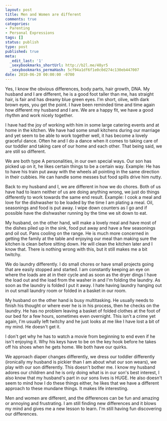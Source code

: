 ```yaml
---
layout: post
title: Men and Women are different
comments: true
categories:
- Parenting
- Personal Expressions
tags: []
status: publish
type: post
published: true
meta:
  _edit_last: '1'
  _sexybookmarks_shortUrl: http://b2l.me/48yr5
  _sexybookmarks_permaHash: 5cf94a1df6f1e0c0d274c130eb447007
date: 2010-06-20 00:00:00 -0700
---
```

Yes, I know the obvious differences, body parts, hair growth, DNA.  My husband and I are different, he is a good foot taller than me, has straight hair, is fair and has dreamy blue green eyes.  I'm short, olive, with dark brown eyes, you get the point. I have been reminded time and time again how different my husband and I are.  We are a happy fit, we have a good rhythm and work nicely together.  

I have had the joy of working with him in some large catering events and at home in the kitchen.  We have had some small kitchens during our marriage and yet seem to be able to work together well, it has become a lovely graceful dance.  Often he and I do a dance when it comes to taking care of our toddler and taking care of our home and each other.  That being said, we are still so different.

We are both type A personalities, in our own special ways.  Our son has picked up on it, he likes certain things to be a certain way.  Example:  He has to have his train put away with the wheels all pointing in the same direction in their cubbies.  He can handle some messes but food spills drive him nutty.  

Back to my husband and I, we are different in how we do chores.  Both of us have had to learn neither of us are doing anything wrong, we just do things differently to work towards the same end result.  Example:  I cook a meal and love for the dishwasher to be loaded by the time I am plating a meal.  Oil, seasonings and food is put away.  I wipe down counters as I go and if possible have the dishwasher running by the time we sit down to eat.  

My husband, on the other hand, will make a lovely meal and have most of the dishes piled up in the sink, food put away and have a few seasonings and oil out.  Pans cooling on the range.  He is much more concerned in getting the family at the table and enjoying our meal than making sure the kitchen is clean before sitting down.  He will clean the kitchen later and I know that.  There is nothing wrong with this, but it still makes me a bit twitchy. 

We do laundry differently.  I do small chores or have small projects going that are easily stopped and started.  I am constantly keeping an eye on where the loads are at in their cycle and as soon as the dryer dings I have the load out and the load from the washer in and I'm folding the laundry.  As soon as the laundry is folded I put it away.  I hate having laundry hanging out in out small laundry room or folded in a basket in our room.  

My husband on the other hand is busy multitasking.  He usually needs to finish his thought or where ever he is in his process, then he checks on the laundry.  He has no problem leaving a basket of folded clothes at the foot of our bed for a few hours, sometimes even overnight.  This isn't a crime yet again, I'm usually left twitchy and he just looks at me like I have lost a bit of my mind.  He doesn't get it.  

I don't get why he has to watch a movie from beginning to end even if he isn't enjoying it.  Why his keys have to be on the key hook before he takes off his shoes when he gets home.  We both have our quirks.

We approach diaper changes differently, we dress our toddler differently (ironically my husband is pickier than I am about what our son wears), we play with our son differently.  This doesn't bother me.  I know my husband adores our children and he is only doing what is in our son's best interest, I also know that my husband's part in our sons lives is HUGE.  He also doesn't seem to mind how I do these things either, he likes that we have a different approach to these mundane things.  It makes life interesting.

Men and women are different, and the differences can be fun and amazing or annoying and frustrating.  I am still finding new differences and it blows my mind and gives me a new lesson to learn.  I'm still having fun discovering our differences. 
